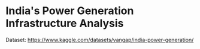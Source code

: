 # India's Power Generation Infrastructure Analysis

Dataset: https://www.kaggle.com/datasets/vangap/india-power-generation/
